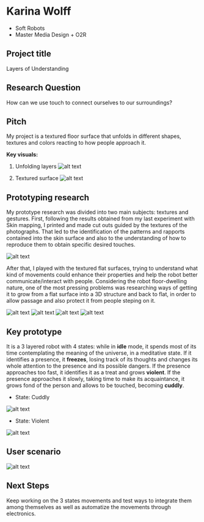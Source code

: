 # Karina Wolff
- Soft Robots
- Master Media Design + O2R

## Project title 
Layers of Understanding

## Research Question
How can we use touch to connect ourselves to our surroundings?

## Pitch
My project is a textured floor surface that unfolds in different shapes, textures and colors reacting to how people approach it.

**Key visuals:** 
1. Unfolding layers
![alt text](images/research/unfoldingLayers.jpg)

2. Textured surface
![alt text](images/research/texturedSurface.jpg)


## Prototyping research
My prototype research was divided into two main subjects: textures and gestures. First, following the results obtained from my last experiment with Skin mapping, I printed and made cut outs guided by the textures of the photographs. That led to the identification of the patterns and rapports contained into the skin surface and also to the understanding of how to reproduce them to obtain specific desired touches. 

![alt text](images/research/skinTextures.jpg)

After that, I played with the textured flat surfaces, trying to understand what kind of movements could enhance their properties and help the robot better communicate/interact with people. Considering the robot floor-dwelling nature, one of the most pressing problems was researching ways of getting it to grow from a flat surface into a 3D structure and back to flat, in order to allow passage and also protect it from people steping on it.

![alt text](images/research/movements.jpg)
![alt text](images/research/beak.gif)
![alt text](images/research/inviting.gif)
![alt text](images/research/scared.gif)

## Key prototype
It is a 3 layered robot with 4 states: while in **idle** mode, it spends most of its time contemplating the meaning of the universe, in a meditative state. If it identifies a presence, it **freezes**, losing track of its thoughts and changes its whole attention to the presence and its possible dangers. If the presence approaches too fast, it identifies it as a treat and grows **violent**. If the presence approaches it slowly, taking time to make its acquaintance, it grows fond of the person and allows to be touched, becoming **cuddly**.

+ State: Cuddly

![alt text](images/research/cuddly.gif)
+ State: Violent

![alt text](images/research/violent.gif)

## User scenario
![alt text](images/research/storyboard.jpg)

## Next Steps
Keep working on the 3 states movements and test ways to integrate them among themselves as well as automatize the movements through electronics.
